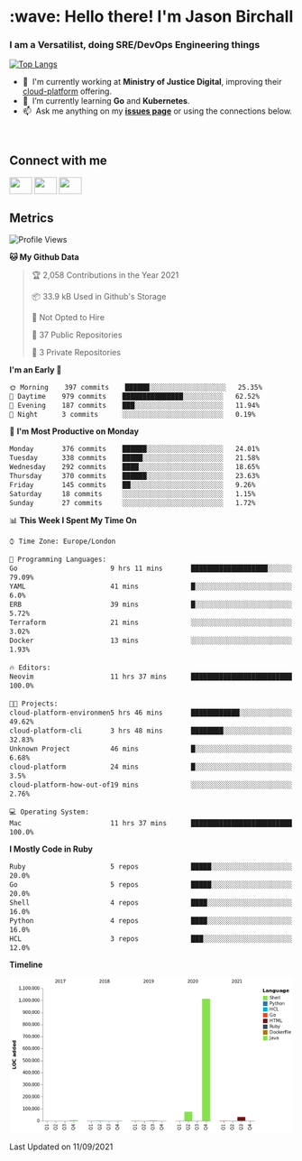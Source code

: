 <h1 align="left" id="jason-title">:wave: Hello there! I'm Jason Birchall</h1>
<h3 align="left">I am a Versatilist, doing SRE/DevOps Engineering things</h3>

[![Top Langs](https://github-readme-stats.vercel.app/api?username=jasonBirchall&show_icons=true&count_private=true&include_all_commits=true&theme=gruvbox)](https://github.com/anuraghazra/github-readme-stats)

- :office: &nbsp;I'm currently working at **Ministry of Justice Digital**, improving their [cloud-platform](https://github.com/ministryofjustice/cloud-platform) offering.
- :seedling: &nbsp;I’m currently learning **Go** and **Kubernetes**.
- :mailbox: &nbsp;Ask me anything on my **[issues page]** or using the connections below.


<br>

<h2>Connect with me</h2>
<p>
<a href="https://twitter.com/jsonBirchall" target="blank"><img align="center" src="https://cdn.jsdelivr.net/npm/simple-icons@3.0.1/icons/twitter.svg" alt="" height="30" width="40" /></a>
<a href="https://keybase.io/json0" target="blank"><img align="center" src="https://cdn.jsdelivr.net/npm/simple-icons@3.0.1/icons/keybase.svg" alt="" height="30" width="40" /></a>
<a href="https://www.reddit.com/user/kakorate" target="blank"><img align="center" src="https://cdn.jsdelivr.net/npm/simple-icons@3.0.1/icons/reddit.svg" alt="" height="30" width="40" /></a>
</p>

<h2>Metrics</h2>

<!--START_SECTION:waka-->
![Profile Views](http://img.shields.io/badge/Profile%20Views-1-blue)

**🐱 My Github Data** 

> 🏆 2,058 Contributions in the Year 2021
 > 
> 📦 33.9 kB Used in Github's Storage 
 > 
> 🚫 Not Opted to Hire
 > 
> 📜 37 Public Repositories 
 > 
> 🔑 3 Private Repositories  
 > 
**I'm an Early 🐤** 

```text
🌞 Morning    397 commits    ██████░░░░░░░░░░░░░░░░░░░   25.35% 
🌆 Daytime    979 commits    ███████████████░░░░░░░░░░   62.52% 
🌃 Evening    187 commits    ███░░░░░░░░░░░░░░░░░░░░░░   11.94% 
🌙 Night      3 commits      ░░░░░░░░░░░░░░░░░░░░░░░░░   0.19%

```
📅 **I'm Most Productive on Monday** 

```text
Monday       376 commits    ██████░░░░░░░░░░░░░░░░░░░   24.01% 
Tuesday      338 commits    █████░░░░░░░░░░░░░░░░░░░░   21.58% 
Wednesday    292 commits    ████░░░░░░░░░░░░░░░░░░░░░   18.65% 
Thursday     370 commits    ██████░░░░░░░░░░░░░░░░░░░   23.63% 
Friday       145 commits    ██░░░░░░░░░░░░░░░░░░░░░░░   9.26% 
Saturday     18 commits     ░░░░░░░░░░░░░░░░░░░░░░░░░   1.15% 
Sunday       27 commits     ░░░░░░░░░░░░░░░░░░░░░░░░░   1.72%

```


📊 **This Week I Spent My Time On** 

```text
⌚︎ Time Zone: Europe/London

💬 Programming Languages: 
Go                       9 hrs 11 mins       ███████████████████░░░░░░   79.09% 
YAML                     41 mins             █░░░░░░░░░░░░░░░░░░░░░░░░   6.0% 
ERB                      39 mins             █░░░░░░░░░░░░░░░░░░░░░░░░   5.72% 
Terraform                21 mins             ░░░░░░░░░░░░░░░░░░░░░░░░░   3.02% 
Docker                   13 mins             ░░░░░░░░░░░░░░░░░░░░░░░░░   1.93%

🔥 Editors: 
Neovim                   11 hrs 37 mins      █████████████████████████   100.0%

🐱‍💻 Projects: 
cloud-platform-environmen5 hrs 46 mins       ████████████░░░░░░░░░░░░░   49.62% 
cloud-platform-cli       3 hrs 48 mins       ████████░░░░░░░░░░░░░░░░░   32.83% 
Unknown Project          46 mins             █░░░░░░░░░░░░░░░░░░░░░░░░   6.68% 
cloud-platform           24 mins             █░░░░░░░░░░░░░░░░░░░░░░░░   3.5% 
cloud-platform-how-out-of19 mins             ░░░░░░░░░░░░░░░░░░░░░░░░░   2.76%

💻 Operating System: 
Mac                      11 hrs 37 mins      █████████████████████████   100.0%

```

**I Mostly Code in Ruby** 

```text
Ruby                     5 repos             █████░░░░░░░░░░░░░░░░░░░░   20.0% 
Go                       5 repos             █████░░░░░░░░░░░░░░░░░░░░   20.0% 
Shell                    4 repos             ████░░░░░░░░░░░░░░░░░░░░░   16.0% 
Python                   4 repos             ████░░░░░░░░░░░░░░░░░░░░░   16.0% 
HCL                      3 repos             ███░░░░░░░░░░░░░░░░░░░░░░   12.0%

```


**Timeline**

![Chart not found](https://raw.githubusercontent.com/jasonBirchall/jasonBirchall/main/charts/bar_graph.png) 


 Last Updated on 11/09/2021
<!--END_SECTION:waka-->

<!-- links -->

[issues page]: https://github.com/jasonBirchall/jasonBirchall/issues "jasonBirchall/issues"
